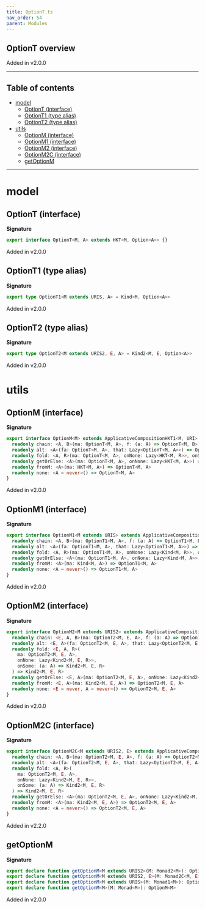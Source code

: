 ```yaml
---
title: OptionT.ts
nav_order: 54
parent: Modules
---
```


## OptionT overview

Added in v2.0.0

---

<h2 class="text-delta">Table of contents</h2>

- [model](#model)
  - [OptionT (interface)](#optiont-interface)
  - [OptionT1 (type alias)](#optiont1-type-alias)
  - [OptionT2 (type alias)](#optiont2-type-alias)
- [utils](#utils)
  - [OptionM (interface)](#optionm-interface)
  - [OptionM1 (interface)](#optionm1-interface)
  - [OptionM2 (interface)](#optionm2-interface)
  - [OptionM2C (interface)](#optionm2c-interface)
  - [getOptionM](#getoptionm)

---

# model

## OptionT (interface)

**Signature**

```ts
export interface OptionT<M, A> extends HKT<M, Option<A>> {}
```

Added in v2.0.0

## OptionT1 (type alias)

**Signature**

```ts
export type OptionT1<M extends URIS, A> = Kind<M, Option<A>>
```

Added in v2.0.0

## OptionT2 (type alias)

**Signature**

```ts
export type OptionT2<M extends URIS2, E, A> = Kind2<M, E, Option<A>>
```

Added in v2.0.0

# utils

## OptionM (interface)

**Signature**

```ts
export interface OptionM<M> extends ApplicativeCompositionHKT1<M, URI> {
  readonly chain: <A, B>(ma: OptionT<M, A>, f: (a: A) => OptionT<M, B>) => OptionT<M, B>
  readonly alt: <A>(fa: OptionT<M, A>, that: Lazy<OptionT<M, A>>) => OptionT<M, A>
  readonly fold: <A, R>(ma: OptionT<M, A>, onNone: Lazy<HKT<M, R>>, onSome: (a: A) => HKT<M, R>) => HKT<M, R>
  readonly getOrElse: <A>(ma: OptionT<M, A>, onNone: Lazy<HKT<M, A>>) => HKT<M, A>
  readonly fromM: <A>(ma: HKT<M, A>) => OptionT<M, A>
  readonly none: <A = never>() => OptionT<M, A>
}
```

Added in v2.0.0

## OptionM1 (interface)

**Signature**

```ts
export interface OptionM1<M extends URIS> extends ApplicativeComposition11<M, URI> {
  readonly chain: <A, B>(ma: OptionT1<M, A>, f: (a: A) => OptionT1<M, B>) => OptionT1<M, B>
  readonly alt: <A>(fa: OptionT1<M, A>, that: Lazy<OptionT1<M, A>>) => OptionT1<M, A>
  readonly fold: <A, R>(ma: OptionT1<M, A>, onNone: Lazy<Kind<M, R>>, onSome: (a: A) => Kind<M, R>) => Kind<M, R>
  readonly getOrElse: <A>(ma: OptionT1<M, A>, onNone: Lazy<Kind<M, A>>) => Kind<M, A>
  readonly fromM: <A>(ma: Kind<M, A>) => OptionT1<M, A>
  readonly none: <A = never>() => OptionT1<M, A>
}
```

Added in v2.0.0

## OptionM2 (interface)

**Signature**

```ts
export interface OptionM2<M extends URIS2> extends ApplicativeComposition21<M, URI> {
  readonly chain: <E, A, B>(ma: OptionT2<M, E, A>, f: (a: A) => OptionT2<M, E, B>) => OptionT2<M, E, B>
  readonly alt: <E, A>(fa: OptionT2<M, E, A>, that: Lazy<OptionT2<M, E, A>>) => OptionT2<M, E, A>
  readonly fold: <E, A, R>(
    ma: OptionT2<M, E, A>,
    onNone: Lazy<Kind2<M, E, R>>,
    onSome: (a: A) => Kind2<M, E, R>
  ) => Kind2<M, E, R>
  readonly getOrElse: <E, A>(ma: OptionT2<M, E, A>, onNone: Lazy<Kind2<M, E, A>>) => Kind2<M, E, A>
  readonly fromM: <E, A>(ma: Kind2<M, E, A>) => OptionT2<M, E, A>
  readonly none: <E = never, A = never>() => OptionT2<M, E, A>
}
```

Added in v2.0.0

## OptionM2C (interface)

**Signature**

```ts
export interface OptionM2C<M extends URIS2, E> extends ApplicativeComposition2C1<M, URI, E> {
  readonly chain: <A, B>(ma: OptionT2<M, E, A>, f: (a: A) => OptionT2<M, E, B>) => OptionT2<M, E, B>
  readonly alt: <A>(fa: OptionT2<M, E, A>, that: Lazy<OptionT2<M, E, A>>) => OptionT2<M, E, A>
  readonly fold: <A, R>(
    ma: OptionT2<M, E, A>,
    onNone: Lazy<Kind2<M, E, R>>,
    onSome: (a: A) => Kind2<M, E, R>
  ) => Kind2<M, E, R>
  readonly getOrElse: <A>(ma: OptionT2<M, E, A>, onNone: Lazy<Kind2<M, E, A>>) => Kind2<M, E, A>
  readonly fromM: <A>(ma: Kind2<M, E, A>) => OptionT2<M, E, A>
  readonly none: <A = never>() => OptionT2<M, E, A>
}
```

Added in v2.2.0

## getOptionM

**Signature**

```ts
export declare function getOptionM<M extends URIS2>(M: Monad2<M>): OptionM2<M>
export declare function getOptionM<M extends URIS2, E>(M: Monad2C<M, E>): OptionM2C<M, E>
export declare function getOptionM<M extends URIS>(M: Monad1<M>): OptionM1<M>
export declare function getOptionM<M>(M: Monad<M>): OptionM<M>
```

Added in v2.0.0
